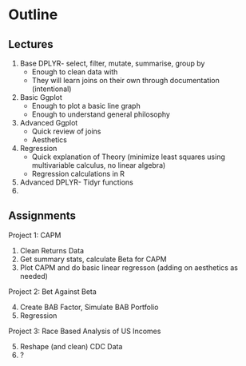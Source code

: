 # Outline
## Lectures
1. Base DPLYR- select, filter, mutate, summarise, group by
    * Enough to clean data with
    * They will learn joins on their own through documentation (intentional)
2. Basic Ggplot
    * Enough to plot a basic line graph
    * Enough to understand general philosophy
3. Advanced Ggplot
    * Quick review of joins
    * Aesthetics
4. Regression
    * Quick explanation of Theory (minimize least squares using multivariable calculus, no linear algebra)
    * Regression calculations in R
5. Advanced DPLYR- Tidyr functions
6. 

## Assignments
Project 1: CAPM

1. Clean Returns Data
2. Get summary stats, calculate Beta for CAPM
3. Plot CAPM and do basic linear regresson (adding on aesthetics as needed)

Project 2: Bet Against Beta

4. Create BAB Factor, Simulate BAB Portfolio
5. Regression 

Project 3: Race Based Analysis of US Incomes

5. Reshape (and clean) CDC Data
6. ?
